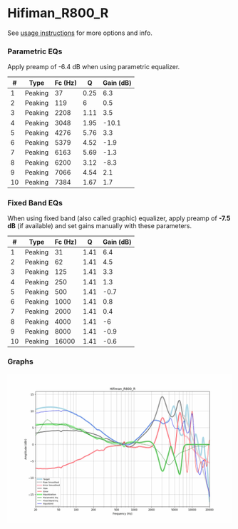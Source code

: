 # Hifiman_R800_R
See [usage instructions](https://github.com/jaakkopasanen/AutoEq#usage) for more options and info.

### Parametric EQs
Apply preamp of -6.4 dB when using parametric equalizer.

|   # | Type    |   Fc (Hz) |    Q |   Gain (dB) |
|-----|---------|-----------|------|-------------|
|   1 | Peaking |        37 | 0.25 |         6.3 |
|   2 | Peaking |       119 | 6    |         0.5 |
|   3 | Peaking |      2208 | 1.11 |         3.5 |
|   4 | Peaking |      3048 | 1.95 |       -10.1 |
|   5 | Peaking |      4276 | 5.76 |         3.3 |
|   6 | Peaking |      5379 | 4.52 |        -1.9 |
|   7 | Peaking |      6163 | 5.69 |        -1.3 |
|   8 | Peaking |      6200 | 3.12 |        -8.3 |
|   9 | Peaking |      7066 | 4.54 |         2.1 |
|  10 | Peaking |      7384 | 1.67 |         1.7 |

### Fixed Band EQs
When using fixed band (also called graphic) equalizer, apply preamp of **-7.5 dB** (if available) and set gains manually with these parameters.

|   # | Type    |   Fc (Hz) |    Q |   Gain (dB) |
|-----|---------|-----------|------|-------------|
|   1 | Peaking |        31 | 1.41 |         6.4 |
|   2 | Peaking |        62 | 1.41 |         4.5 |
|   3 | Peaking |       125 | 1.41 |         3.3 |
|   4 | Peaking |       250 | 1.41 |         1.3 |
|   5 | Peaking |       500 | 1.41 |        -0.7 |
|   6 | Peaking |      1000 | 1.41 |         0.8 |
|   7 | Peaking |      2000 | 1.41 |         0.4 |
|   8 | Peaking |      4000 | 1.41 |        -6   |
|   9 | Peaking |      8000 | 1.41 |        -0.9 |
|  10 | Peaking |     16000 | 1.41 |        -0.6 |

### Graphs
![](./Hifiman_R800_R.png)
